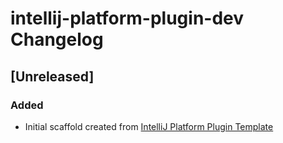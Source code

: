 <!-- Keep a Changelog guide -> https://keepachangelog.com -->

# intellij-platform-plugin-dev Changelog

## [Unreleased]
### Added
- Initial scaffold created from [IntelliJ Platform Plugin Template](https://github.com/JetBrains/intellij-platform-plugin-template)
